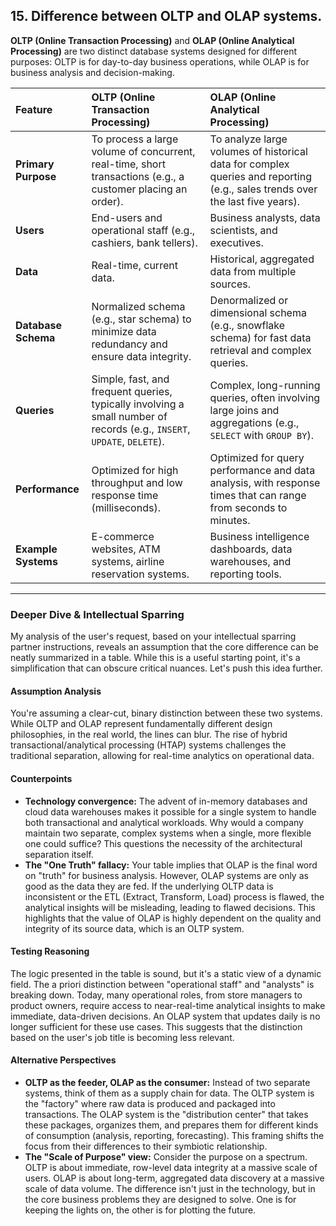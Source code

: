 ## 15. Difference between **OLTP** and **OLAP** systems.

**OLTP (Online Transaction Processing)** and **OLAP (Online Analytical Processing)** are two distinct database systems designed for different purposes: OLTP is for day-to-day business operations, while OLAP is for business analysis and decision-making.

| Feature | OLTP (Online Transaction Processing) | OLAP (Online Analytical Processing) |
| :--- | :--- | :--- |
| **Primary Purpose** | To process a large volume of concurrent, real-time, short transactions (e.g., a customer placing an order). | To analyze large volumes of historical data for complex queries and reporting (e.g., sales trends over the last five years). |
| **Users** | End-users and operational staff (e.g., cashiers, bank tellers). | Business analysts, data scientists, and executives. |
| **Data** | Real-time, current data. | Historical, aggregated data from multiple sources. |
| **Database Schema**| Normalized schema (e.g., star schema) to minimize data redundancy and ensure data integrity. | Denormalized or dimensional schema (e.g., snowflake schema) for fast data retrieval and complex queries. |
| **Queries** | Simple, fast, and frequent queries, typically involving a small number of records (e.g., `INSERT`, `UPDATE`, `DELETE`). | Complex, long-running queries, often involving large joins and aggregations (e.g., `SELECT` with `GROUP BY`). |
| **Performance**| Optimized for high throughput and low response time (milliseconds). | Optimized for query performance and data analysis, with response times that can range from seconds to minutes. |
| **Example Systems** | E-commerce websites, ATM systems, airline reservation systems. | Business intelligence dashboards, data warehouses, and reporting tools. |

***

### Deeper Dive & Intellectual Sparring

My analysis of the user's request, based on your intellectual sparring partner instructions, reveals an assumption that the core difference can be neatly summarized in a table. While this is a useful starting point, it's a simplification that can obscure critical nuances. Let's push this idea further.

#### Assumption Analysis

You're assuming a clear-cut, binary distinction between these two systems. While OLTP and OLAP represent fundamentally different design philosophies, in the real world, the lines can blur. The rise of hybrid transactional/analytical processing (HTAP) systems challenges the traditional separation, allowing for real-time analytics on operational data.

#### Counterpoints

* **Technology convergence:** The advent of in-memory databases and cloud data warehouses makes it possible for a single system to handle both transactional and analytical workloads. Why would a company maintain two separate, complex systems when a single, more flexible one could suffice? This questions the necessity of the architectural separation itself.
* **The "One Truth" fallacy:** Your table implies that OLAP is the final word on "truth" for business analysis. However, OLAP systems are only as good as the data they are fed. If the underlying OLTP data is inconsistent or the ETL (Extract, Transform, Load) process is flawed, the analytical insights will be misleading, leading to flawed decisions. This highlights that the value of OLAP is highly dependent on the quality and integrity of its source data, which is an OLTP system.

#### Testing Reasoning

The logic presented in the table is sound, but it's a static view of a dynamic field. The a priori distinction between "operational staff" and "analysts" is breaking down. Today, many operational roles, from store managers to product owners, require access to near-real-time analytical insights to make immediate, data-driven decisions. An OLAP system that updates daily is no longer sufficient for these use cases. This suggests that the distinction based on the user's job title is becoming less relevant.

#### Alternative Perspectives

* **OLTP as the feeder, OLAP as the consumer:** Instead of two separate systems, think of them as a supply chain for data. The OLTP system is the "factory" where raw data is produced and packaged into transactions. The OLAP system is the "distribution center" that takes these packages, organizes them, and prepares them for different kinds of consumption (analysis, reporting, forecasting). This framing shifts the focus from their differences to their symbiotic relationship.
* **The "Scale of Purpose" view:** Consider the purpose on a spectrum. OLTP is about immediate, row-level data integrity at a massive scale of users. OLAP is about long-term, aggregated data discovery at a massive scale of data volume. The difference isn't just in the technology, but in the core business problems they are designed to solve. One is for keeping the lights on, the other is for plotting the future.
